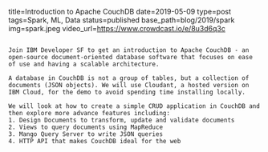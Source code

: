 title=Introduction to Apache CouchDB
date=2019-05-09
type=post
tags=Spark, ML, Data
status=published
base_path=blog/2019/spark
img=spark.jpeg
video_url=https://www.crowdcast.io/e/8u3d6q3c
~~~~~~

Join IBM Developer SF to get an introduction to Apache CouchDB - an open-source document-oriented database software that focuses on ease of use and having a scalable architecture.

A database in CouchDB is not a group of tables, but a collection of documents (JSON objects). We will use Cloudant, a hosted version on IBM Cloud, for the demo to avoid spending time installing locally.

We will look at how to create a simple CRUD application in CouchDB and then explore more advance features including:
1. Design Documents to transform, update and validate documents
2. Views to query documents using MapReduce
3. Mango Query Server to write JSON queries
4. HTTP API that makes CouchDB ideal for the web
